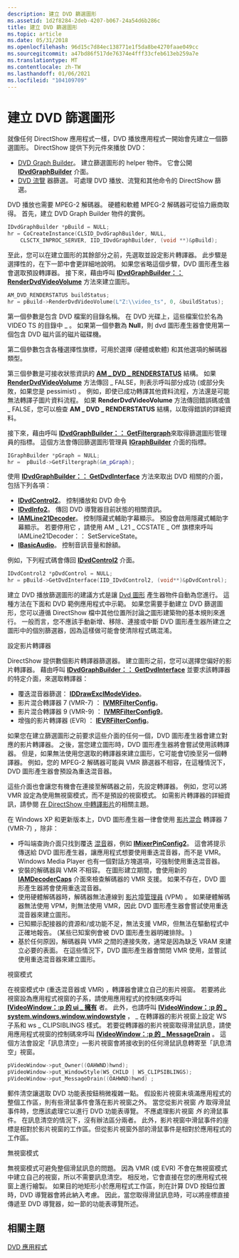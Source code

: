 ```yaml
---
description: 建立 DVD 篩選圖形
ms.assetid: 1d2f8284-2deb-4207-b067-24a54d6b286c
title: 建立 DVD 篩選圖形
ms.topic: article
ms.date: 05/31/2018
ms.openlocfilehash: 96d15c7d84ec138771e1f5da8be4270faae049cc
ms.sourcegitcommit: a47bd86f517de76374e4fff33cfeb613eb259a7e
ms.translationtype: MT
ms.contentlocale: zh-TW
ms.lasthandoff: 01/06/2021
ms.locfileid: "104109709"
---
```

# <a name="building-the-dvd-filter-graph"></a>建立 DVD 篩選圖形

就像任何 DirectShow 應用程式一樣，DVD 播放應用程式一開始會先建立一個篩選圖形。 DirectShow 提供下列元件來播放 DVD：

-   [DVD Graph Builder](dvd-graph-builder.md)。 建立篩選圖形的 helper 物件。 它會公開 [**IDvdGraphBuilder**](/windows/desktop/api/Strmif/nn-strmif-idvdgraphbuilder) 介面。
-   [DVD 流覽](dvd-navigator-filter.md) 器篩選。 可處理 DVD 播放、流覽和其他命令的 DirectShow 篩選。

DVD 播放也需要 MPEG-2 解碼器。 硬體和軟體 MPEG-2 解碼器可從協力廠商取得。 首先，建立 DVD Graph Builder 物件的實例。


```C++
IDvdGraphBuilder *pBuild = NULL;
hr = CoCreateInstance(CLSID_DvdGraphBuilder, NULL, 
    CLSCTX_INPROC_SERVER, IID_IDvdGraphBuilder, (void **)&pBuild);
```



至此，您可以在建立圖形的其餘部分之前，先選取並設定影片轉譯器。 此步驟是選擇性的，在下一節中會更詳細地說明。 如果您省略這個步驟，DVD 圖形產生器會選取預設轉譯器。 接下來，藉由呼叫 [**IDvdGraphBuilder：： RenderDvdVideoVolume**](/windows/desktop/api/Strmif/nf-strmif-idvdgraphbuilder-renderdvdvideovolume) 方法來建立圖形。


```C++
AM_DVD_RENDERSTATUS buildStatus;
hr = pBuild->RenderDvdVideoVolume(L"Z:\\video_ts", 0, &buildStatus);
```



第一個參數是包含 DVD 檔案的目錄名稱。 在 DVD 光碟上，這些檔案位於名為 VIDEO TS 的目錄中 \_ 。 如果第一個參數為 **Null**，則 dvd 圖形產生器會使用第一個包含 DVD 磁片區的磁片磁碟機。

第二個參數包含各種選擇性旗標，可用於選擇 (硬體或軟體) 和其他選項的解碼器類型。

第三個參數是可接收狀態資訊的 [**AM \_ DVD \_ RENDERSTATUS**](/windows/win32/api/strmif/ns-strmif-am_dvd_renderstatus) 結構。 如果 [**RenderDvdVideoVolume**](/windows/desktop/api/Strmif/nf-strmif-idvdgraphbuilder-renderdvdvideovolume) 方法傳回 \_ FALSE，則表示呼叫部分成功 (或部分失敗，如果您是 pessimist) 。 例如，即使已成功轉譯其他資料流程，方法還是可能無法轉譯子圖片資料流程。 如果 **RenderDvdVideoVolume** 方法傳回錯誤碼或值 \_ FALSE，您可以檢查 **AM \_ DVD \_ RENDERSTATUS** 結構，以取得錯誤的詳細資料。

接下來，藉由呼叫 [**IDvdGraphBuilder：： GetFiltergraph**](/windows/desktop/api/Strmif/nf-strmif-idvdgraphbuilder-getfiltergraph)來取得篩選圖形管理員的指標。 這個方法會傳回篩選圖形管理員 [**IGraphBuilder**](/windows/desktop/api/Strmif/nn-strmif-igraphbuilder) 介面的指標。


```C++
IGraphBuilder *pGraph = NULL;
hr =  pBuild->GetFiltergraph(&m_pGraph);
```



使用 [**IDvdGraphBuilder：： GetDvdInterface**](/windows/desktop/api/Strmif/nf-strmif-idvdgraphbuilder-getdvdinterface) 方法來取出 DVD 相關的介面，包括下列各項：

-   [**IDvdControl2**](/windows/desktop/api/Strmif/nn-strmif-idvdcontrol2)。 控制播放和 DVD 命令
-   [**IDvdInfo2**](/windows/desktop/api/Strmif/nn-strmif-idvdinfo2)。 傳回 DVD 導覽器目前狀態的相關資訊。
-   [**IAMLine21Decoder**](/previous-versions/windows/desktop/api/il21dec/nn-il21dec-iamline21decoder)。 控制隱藏式輔助字幕顯示。 預設會啟用隱藏式輔助字幕顯示。 若要停用它[](/previous-versions/windows/desktop/api/il21dec/nf-il21dec-iamline21decoder-setservicestate) ，請使用 AM \_ L21 \_ CCSTATE \_ Off 旗標來呼叫 IAMLine21Decoder：： SetServiceState。
-   [**IBasicAudio**](/windows/desktop/api/Control/nn-control-ibasicaudio)。 控制音訊音量和餘額。

例如，下列程式碼會傳回 [**IDvdControl2**](/windows/desktop/api/Strmif/nn-strmif-idvdcontrol2) 介面。


```C++
IDvdControl2 *pDvdControl = NULL;
hr = pBuild->GetDvdInterface(IID_IDvdControl2, (void**)&pDvdControl);
```



建立 DVD 播放篩選圖形的建議方式是讓 [Dvd 圖形](dvd-graph-builder.md) 產生器物件自動為您進行。 這種方法在下面和 DVD 範例應用程式中示範。 如果您需要手動建立 DVD 篩選圖形，您可以遵循 DirectShow 檔中其他位置所討論之圖形建築物的基本規則來進行。 一般而言，您不應該手動新增、移除、連接或中斷 DVD 圖形產生器所建立之圖形中的個別篩選器，因為這樣做可能會使清除程式碼混淆。

設定影片轉譯器

DirectShow 提供數個影片轉譯器篩選器。 建立圖形之前，您可以選擇您偏好的影片轉譯器。 藉由呼叫 [**IDvdGraphBuilder：： GetDvdInterface**](/windows/desktop/api/Strmif/nf-strmif-idvdgraphbuilder-getdvdinterface) 並要求該轉譯器的特定介面，來選取轉譯器：

-   覆迭混音器篩選： [**IDDrawExclModeVideo**](/windows/desktop/api/Strmif/nn-strmif-iddrawexclmodevideo)。
-   影片混合轉譯器 7 (VMR-7) ： [**IVMRFilterConfig**](/windows/desktop/api/Strmif/nn-strmif-ivmrfilterconfig)。
-   影片混合轉譯器 9 (VMR-9) ： [**IVMRFilterConfig9**](/previous-versions/windows/desktop/api/Vmr9/nn-vmr9-ivmrfilterconfig9)。
-   增強的影片轉譯器 (EVR) ： [**IEVRFilterConfig**](/windows/desktop/api/evr/nn-evr-ievrfilterconfig)。

如果您在建立篩選圖形之前要求這些介面的任何一個，DVD 圖形產生器會建立對應的影片轉譯器。 之後，當您建立圖形時，DVD 圖形產生器將會嘗試使用該轉譯器。 但是，如果無法使用您選取的轉譯器來建立圖形，它可能會切換至另一個轉譯器。 例如，您的 MPEG-2 解碼器可能與 VMR 篩選器不相容，在這種情況下，DVD 圖形產生器會預設為重迭混音器。

這些介面也會讓您有機會在連接至解碼器之前，先設定轉譯器。 例如，您可以將 VMR 設定為使用無視窗模式，而不是預設的視窗模式。 如需影片轉譯器的詳細資訊，請參閱 [在 DirectShow 中轉譯影片](about-video-rendering-in-directshow.md)的相關主題。

在 Windows XP 和更新版本上，DVD 圖形產生器一律會使用 [影片混合](video-mixing-renderer-filter-7.md) 轉譯器 7 (VMR-7) ，除非：

-   呼叫端查詢介面只找到覆迭 [混音](overlay-mixer-filter.md)器，例如 [**IMixerPinConfig2**](/windows/desktop/api/Mpconfig/nn-mpconfig-imixerpinconfig2)。 這會將提示傳送給 DVD 圖形產生器，讓應用程式想要使用重迭混音器，而不是 VMR。 Windows Media Player 也有一個對話方塊選項，可強制使用重迭混音器。
-   安裝的解碼器與 VMR 不相容。 在圖形建立期間，會使用新的 [**IAMDecoderCaps**](/windows/desktop/api/Strmif/nn-strmif-iamdecodercaps) 介面來檢查解碼器的 VMR 支援。 如果不存在，DVD 圖形產生器將會使用重迭混音器。
-   使用硬體解碼器時，解碼器無法連線到 [影片埠管理員](video-port-manager.md) (VPM) 。 如果硬體解碼器無法使用 VPM，則無法使用 VMR，因此 DVD 圖形產生器會嘗試使用重迭混音器來建立圖形。
-   已知顯示配接器的資源和/或功能不足，無法支援 VMR，但無法在驅動程式中正確地報告。  (某些已知案例會被 DVD 圖形產生器明確排除。 ) 
-   基於任何原因，解碼器與 VMR 之間的連接失敗，通常是因為缺乏 VRAM 來建立必要的表面。 在這些情況下，DVD 圖形產生器會關閉 VMR 使用，並嘗試使用重迭混音器來建立圖形。

視窗模式

在視窗模式中 (重迭混音器或 VMR) ，轉譯器會建立自己的影片視窗。 若要將此視窗設為應用程式視窗的子系，請使用應用程式的控制碼來呼叫 [**IVideoWindow：:p 的 ui \_ 擁有**](/windows/desktop/api/Control/nf-control-ivideowindow-put_owner) 者。 此外，也請呼叫 [**IVideoWindow：:p 的 \_ system.windows.window.windowstyle**](/windows/desktop/api/Control/nf-control-ivideowindow-put_windowstyle) ， \_ 在轉譯器的影片視窗上設定 WS 子系和 ws \_ CLIPSIBLINGS 樣式。 若要從轉譯器的影片視窗取得滑鼠訊息，請使用應用程式視窗的控制碼來呼叫 [**IVideoWindow：:p 的 \_ MessageDrain**](/windows/desktop/api/Control/nf-control-ivideowindow-put_messagedrain) 。 這個方法會設定「訊息清空」—影片視窗會將接收到的任何滑鼠訊息轉寄至「訊息清空」視窗。


```C++
pVideoWindow->put_Owner((OAHWND)hwnd);
pVideoWindow->put_WindowStyle(WS_CHILD | WS_CLIPSIBLINGS);
pVideoWindow->put_MessageDrain((OAHWND)hwnd) ;
```



郵件清空讓選取 DVD 功能表按鈕稍微複雜一點。 假設影片視窗未填滿應用程式的整個工作區，則有些滑鼠事件會落在影片視窗之外。 當您從影片視窗 *內* 取得滑鼠事件時，您應該處理它以進行 DVD 功能表導覽。 不應處理影片視窗 *外* 的滑鼠事件。 在訊息清空的情況下，沒有辦法區分兩者。 此外，影片視窗中滑鼠事件的座標是相對於影片視窗的工作區。但從影片視窗外部的滑鼠事件是相對於應用程式的工作區。

無視窗模式

無視窗模式可避免整個滑鼠訊息的問題。 因為 VMR (或 EVR) 不會在無視窗模式中建立自己的視窗，所以不需要訊息清空。 相反地，它會直接在您的應用程式視窗上進行繪製。 如果目的地矩形小於應用程式工作區，則在計算 DVD 按鈕位置時，DVD 導覽器會將此納入考慮。 因此，當您取得滑鼠訊息時，可以將座標直接傳遞至 DVD 導覽器，如一節的功能表導覽所述。

## <a name="related-topics"></a>相關主題

<dl> <dt>

[DVD 應用程式](dvd-applications.md)
</dt> </dl>

 

 
